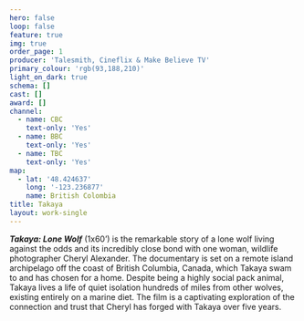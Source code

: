 ```yaml
---
hero: false
loop: false
feature: true
img: true
order_page: 1
producer: 'Talesmith, Cineflix & Make Believe TV'
primary_colour: 'rgb(93,188,210)'
light_on_dark: true
schema: []
cast: []
award: []
channel:
  - name: CBC
    text-only: 'Yes'
  - name: BBC
    text-only: 'Yes'
  - name: TBC
    text-only: 'Yes'
map:
  - lat: '48.424637'
    long: '-123.236877'
    name: British Colombia
title: Takaya
layout: work-single
---
```

_**Takaya: Lone Wolf**_ (1x60’) is the remarkable story of a lone wolf living against the odds and its incredibly close bond with one woman, wildlife photographer Cheryl Alexander. The documentary is set on a remote island archipelago off the coast of British Columbia, Canada, which Takaya swam to and has chosen for a home. Despite being a highly social pack animal, Takaya lives a life of quiet isolation hundreds of miles from other wolves, existing entirely on a marine diet. The film is a captivating exploration of the connection and trust that Cheryl has forged with Takaya over five years.
